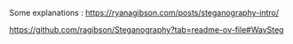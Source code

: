 Some explanations : https://ryanagibson.com/posts/steganography-intro/

https://github.com/ragibson/Steganography?tab=readme-ov-file#WavSteg

